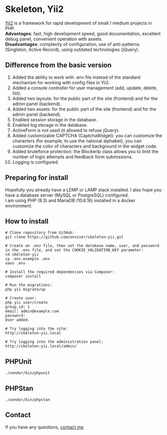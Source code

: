 # Skeleton, Yii2

[Yii2](https://www.yiiframework.com/) is a framework for rapid development of small / medium projects in PHP.  
**Advantages**: fast, high development speed, good documentation, excellent debug panel, convenient operation with
assets.  
**Disadvantages**: complexity of configuration, use of anti-patterns (Singleton, Active Record), using outdated
technologies (jQuery).

## Difference from the basic version

1. Added the ability to work with .env file instead of the standard mechanism for working with config files in Yii2.
2. Added a console controller for user management (add, update, delete, list).
3. Added two layouts: for the public part of the site (frontend) and for the admin panel (backend).
4. Added two assets: for the public part of the site (frontend) and for the admin panel (backend).
5. Enabled session storage in the database.
6. Enabled log storage in the database.
7. ActiveForm is not used (it allowed to refuse jQuery).
8. Added customizable CAPTCHA (CaptchaWidget): you can customize the characters (for example, to use the national
   alphabet), you can customize the color of characters and background in the widget code.
9. Added bruteforce protection: the BlockerIp class allows you to limit the number of login attempts and feedback form
   submissions.
10. Logging is configured.

## Preparing for install

Hopefully you already have a LEMP or LAMP stack installed. I also hope you have a database server (MySQL or PostgreSQL) configured.  
I am using PHP (8.3) and MariaDB (10.6.16) installed in a docker environment.

## How to install

```
# Clone repository from GitHub:
git clone https://github.com/onviser/skeleton-yii.git

# Create an .env file, then set the database name, user, and password in the .env file, and set the COOKIE_VALIDATION_KEY parameter:
cd skeleton-yii
cp .env.example .env
nano .env

# Install the required dependencies via Composer:
composer install

# Run the migrations:
php yii migrate/up

# Create user:
php yii user/create
group_id: 1
email: admin@example.com
password:
User added.

# Try logging into the site:
http://skeleton-yii.local

# Try logging into the administration panel:
http://skeleton-yii.local/admin/
```

## PHPUnit

```
./vendor/bin/phpunit
```

## PHPStan

```
./vendor/bin/phpstan
```

## Contact

If you have any questions, [contact me](https://onviser.com/).